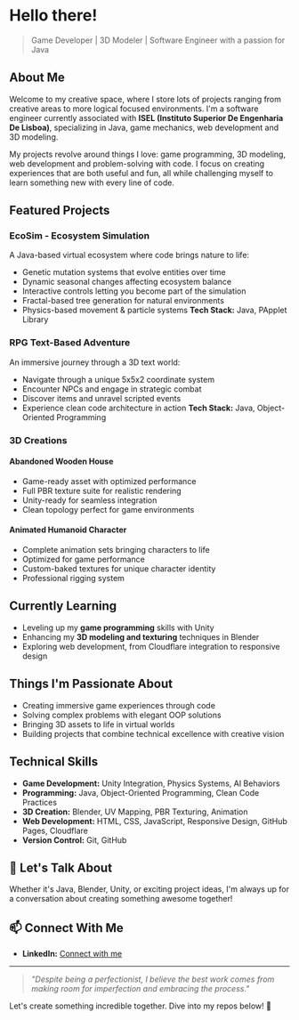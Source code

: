 # Hello there!

> Game Developer | 3D Modeler | Software Engineer with a passion for Java

## About Me
Welcome to my creative space, where I store lots of projects ranging from creative areas to more logical focused environments. I'm a software engineer currently associated with **ISEL (Instituto Superior De Engenharia De Lisboa)**, specializing in Java, game mechanics, web development and 3D modeling.

My projects revolve around things I love: game programming, 3D modeling, web development and problem-solving with code. I focus on creating experiences that are both useful and fun, all while challenging myself to learn something new with every line of code.

## Featured Projects

### EcoSim - Ecosystem Simulation
A Java-based virtual ecosystem where code brings nature to life:
* Genetic mutation systems that evolve entities over time
* Dynamic seasonal changes affecting ecosystem balance
* Interactive controls letting you become part of the simulation
* Fractal-based tree generation for natural environments
* Physics-based movement & particle systems
**Tech Stack:** Java, PApplet Library

### RPG Text-Based Adventure
An immersive journey through a 3D text world:
* Navigate through a unique 5x5x2 coordinate system
* Encounter NPCs and engage in strategic combat
* Discover items and unravel scripted events
* Experience clean code architecture in action
**Tech Stack:** Java, Object-Oriented Programming

### 3D Creations
#### Abandoned Wooden House
* Game-ready asset with optimized performance
* Full PBR texture suite for realistic rendering
* Unity-ready for seamless integration
* Clean topology perfect for game environments

#### Animated Humanoid Character
* Complete animation sets bringing characters to life
* Optimized for game performance
* Custom-baked textures for unique character identity
* Professional rigging system

## Currently Learning
* Leveling up my **game programming** skills with Unity
* Enhancing my **3D modeling and texturing** techniques in Blender
* Exploring web development, from Cloudflare integration to responsive design

## Things I'm Passionate About
* Creating immersive game experiences through code
* Solving complex problems with elegant OOP solutions
* Bringing 3D assets to life in virtual worlds
* Building projects that combine technical excellence with creative vision

## Technical Skills
* **Game Development:** Unity Integration, Physics Systems, AI Behaviors
* **Programming:** Java, Object-Oriented Programming, Clean Code Practices
* **3D Creation:** Blender, UV Mapping, PBR Texturing, Animation
* **Web Development:** HTML, CSS, JavaScript, Responsive Design, GitHub Pages, Cloudflare
* **Version Control:** Git, GitHub

## 💬 Let's Talk About
Whether it's Java, Blender, Unity, or exciting project ideas, I'm always up for a conversation about creating something awesome together! 

## 📫 Connect With Me
* **LinkedIn:** [Connect with me](https://www.linkedin.com/in/rgtdfaustino)

---
> *"Despite being a perfectionist, I believe the best work comes from making room for imperfection and embracing the process."*

Let's create something incredible together. Dive into my repos below! 🚀
